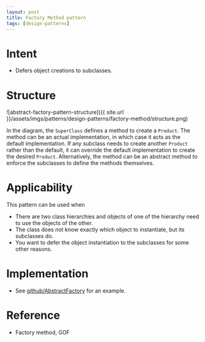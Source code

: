 ```yaml
---
layout: post
title: Factory Method pattern
tags: [design-patterns]
---
```


# Intent

- Defers object creations to subclasses.

# Structure

![abstract-factory-pattern-structure]({{ site.url }}/assets/imgs/patterns/design-patterns/factory-method/structure.png)

In the diagram, the `SuperClass` defines a method to create a `Product`. The method can be an actual implementation, in which case it acts as the default implementation. If any subclass needs to create another `Product` rather than the default, it can override the default implementation to create the desired `Product`. Alternatively, the method can be an abstract method to enforce the subclasses to define the methods themselves.

# Applicability

This pattern can be used when

- There are two class hierarchies and objects of one of the hierarchy need to use the objects of the other.
- The class does not know exactly which object to instantiate, but its subclasses do.
- You want to defer the object instantiation to the subclasses for some other reasons.

# Implementation

- See [github/AbstractFactory](https://github.com/khanhpdt/design-patterns/tree/master/src/main/java/org/khanhpdt/designpatterns/factorymethod) for an example.

# Reference

- Factory method, GOF

